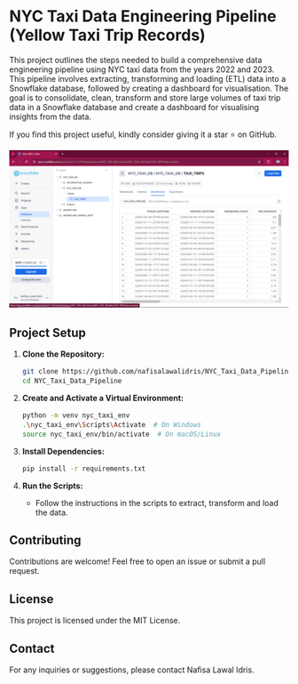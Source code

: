 # NYC Taxi Data Engineering Pipeline (Yellow Taxi Trip Records)

This project outlines the steps needed to build a comprehensive data engineering pipeline using NYC taxi data from the years 2022 and 2023. This pipeline involves extracting, transforming and loading (ETL) data into a Snowflake database, followed by creating a dashboard for visualisation. The goal is to consolidate, clean, transform and store large volumes of taxi trip data in a Snowflake database and create a dashboard for visualising insights from the data.

If you find this project useful, kindly consider giving it a star ⭐ on GitHub. 

![alt text](<Snowflake Pipeline-1.png>)

## Project Setup

1. **Clone the Repository:**

    ```sh
    git clone https://github.com/nafisalawalidris/NYC_Taxi_Data_Pipeline.git
    cd NYC_Taxi_Data_Pipeline
    ```

2. **Create and Activate a Virtual Environment:**

    ```sh
    python -m venv nyc_taxi_env
    .\nyc_taxi_env\Scripts\Activate  # On Windows
    source nyc_taxi_env/bin/activate  # On macOS/Linux
    ```

3. **Install Dependencies:**

    ```sh
    pip install -r requirements.txt
    ```

4. **Run the Scripts:**
   - Follow the instructions in the scripts to extract, transform and load the data.

## Contributing

Contributions are welcome! Feel free to open an issue or submit a pull request.

## License

This project is licensed under the MIT License.

## Contact

For any inquiries or suggestions, please contact Nafisa Lawal Idris. 